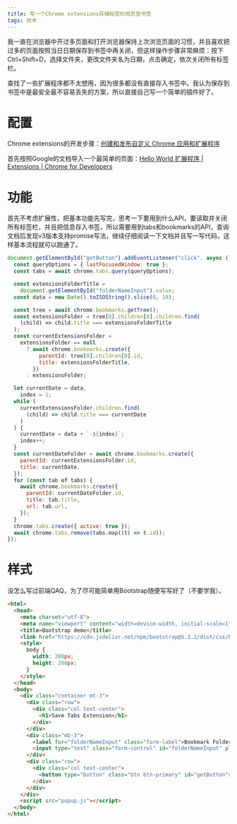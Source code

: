 ```yaml
---
title: 写一个Chrome extensions存储标签栏网页至书签
tags: 技术
---
```


<!--more-->

我一直在浏览器中开过多页面和打开浏览器保持上次浏览页面的习惯，并且喜欢把过多的页面按照当日日期保存到书签中再关闭，但这样操作步骤非常麻烦：按下Ctrl+Shift+D，选择文件夹，更改文件夹名为日期，点击确定，依次关闭所有标签栏。

查找了一些扩展程序都不太想用，因为很多都没有直接存入书签中。我认为保存到书签中是最安全最不容易丢失的方案，所以直接自己写一个简单的插件好了。

# 配置

Chrome extensions的开发步骤：[创建和发布自定义 Chrome 应用和扩展程序](https://support.google.com/chrome/a/answer/2714278?hl=zh-Hans)

首先按照Google的文档导入一个最简单的页面：[Hello World 扩展程序  \|  Extensions  \|  Chrome for Developers](https://developer.chrome.com/docs/extensions/mv3/getstarted/development-basics)

# 功能

首先不考虑扩展性，把基本功能先写完，思考一下要用到什么API，要读取并关闭所有标签栏，并且把信息存入书签，所以需要用到tabs和bookmarks的API，查询文档后发现v3版本支持promise写法，继续仔细阅读一下文档并且写一写代码，这样基本流程就可以跑通了。

```js
document.getElementById("getButton").addEventListener("click", async () => {
  const queryOptions = { lastFocusedWindow: true };
  const tabs = await chrome.tabs.query(queryOptions);

  const extensionsFolderTitle =
    document.getElementById("folderNameInput").value;
  const data = new Date().toISOString().slice(0, 10);

  const tree = await chrome.bookmarks.getTree();
  const extensionsFolder = tree[0].children[0].children.find(
    (child) => child.title === extensionsFolderTitle
  );
  const currentExtensionsFolder =
    extensionsFolder == null
      ? await chrome.bookmarks.create({
          parentId: tree[0].children[0].id,
          title: extensionsFolderTitle,
        })
      : extensionsFolder;

  let currentDate = data,
    index = 1;
  while (
    currentExtensionsFolder.children.find(
      (child) => child.title === currentDate
    )
  ) {
    currentDate = data + `-${index}`;
    index++;
  }
  const currentDateFolder = await chrome.bookmarks.create({
    parentId: currentExtensionsFolder.id,
    title: currentDate,
  });
  for (const tab of tabs) {
    await chrome.bookmarks.create({
      parentId: currentDateFolder.id,
      title: tab.title,
      url: tab.url,
    });
  }
  chrome.tabs.create({ active: true });
  await chrome.tabs.remove(tabs.map((t) => t.id));
});

```

# 样式

没怎么写过前端QAQ，为了尽可能简单用Bootstrap随便写写好了（不要学我）。

```html
<html>
  <head>
    <meta charset="utf-8">
    <meta name="viewport" content="width=device-width, initial-scale=1">
    <title>Bootstrap demo</title>
    <link href="https://cdn.jsdelivr.net/npm/bootstrap@5.3.2/dist/css/bootstrap.min.css" rel="stylesheet" integrity="sha384-T3c6CoIi6uLrA9TneNEoa7RxnatzjcDSCmG1MXxSR1GAsXEV/Dwwykc2MPK8M2HN" crossorigin="anonymous">
    <style>
      body {
        width: 280px;
        height: 200px;
      }
    </style>
  </head>
  <body>
    <div class="container mt-3">
      <div class="row">
        <div class="col text-center">
          <h1>Save Tabs Extension</h1>
        </div>
      </div>  
      <div class="mb-3">
        <label for="folderNameInput" class="form-label">Bookmark Folder name</label>
        <input type="text" class="form-control" id="folderNameInput" placeholder="Enter the folder name." value="Timeline"">
      </div>
      <div class="row">
        <div class="col text-center">
          <button type="button" class="btn btn-primary" id="getButton">Save</button>
        </div>
      </div>
    </div>
    <script src="popup.js"></script>
  </body>
</html>

```

